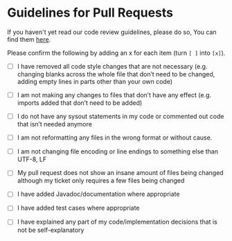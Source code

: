 # Guidelines for Pull Requests

If you haven't yet read our code review guidelines, please do so, You can find them [here](https://diging.atlassian.net/wiki/spaces/DIGING/pages/2256076801/Code+Review+Guidelines).

Please confirm the following by adding an x for each item (turn `[ ]` into `[x]`).

- [ ] I have removed all code style changes that are not necessary (e.g. changing blanks across the whole file that don’t need to be changed, adding empty lines in parts other than your own code)
- [ ] I am not making any changes to files that don’t have any effect (e.g. imports added that don’t need to be added)
- [ ] I do not have any sysout statements in my code or commented out code that isn’t needed anymore
- [ ] I am not reformatting any files in the wrong format or without cause. 
- [ ] I am not changing file encoding or line endings to something else than UTF-8, LF
- [ ] My pull request does not show an insane amount of files being changed although my ticket only requires a few files being changed
- [ ] I have added Javadoc/documentation where appropriate
- [ ] I have added test cases where appropriate
- [ ] I have explained any part of my code/implementation decisions that is not be self-explanatory

